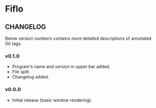 # Fiflo
## CHANGELOG
Below version numbers contains more detailed descriptions of annotated Git
tags.

### v0.1.0
- Program's name and version in upper bar added.
- File split.
- Changelog added.

### v0.0.0
- Initial release (basic window rendering).

